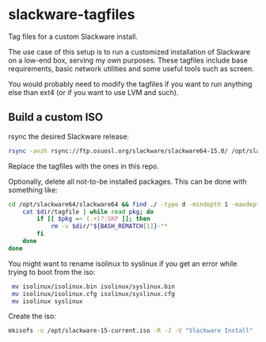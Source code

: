 # slackware-tagfiles
Tag files for a custom Slackware install.

The use case of this setup is to run a customized installation of Slackware on a low-end box, serving my own purposes. These tagfiles include base requirements, basic network utilities and some useful tools such as screen.

You would probably need to modify the tagfiles if you want to run anything else than ext4 (or if you want to use LVM and such).

## Build a custom ISO

rsync the desired Slackware release:
```bash
rsync -avzh rsync://ftp.osuosl.org/slackware/slackware64-15.0/ /opt/slackware64/
```

Replace the tagfiles with the ones in this repo.

Optionally, delete all not-to-be installed packages. This can be done with something like:
```bash
cd /opt/slackware64/slackware64 && find ./ -type d -mindepth 1 -maxdepth 1 | while read dir; do
    cat $dir/tagfile | while read pkg; do
        if [[ $pkg =~ (.+)?:SKP ]]; then
            rm -v $dir/"${BASH_REMATCH[1]}-"*
        fi
    done
done
```
You might want to rename isolinux to syslinux if you get an error while trying to boot from the iso:
```bash
 mv isolinux/isolinux.bin isolinux/syslinux.bin
 mv isolinux/isolinux.cfg isolinux/syslinux.cfg
 mv isolinux syslinux
 ```

Create the iso:
```bash
mkisofs -o /opt/slackware-15-current.iso -R -J -V "Slackware Install"  -x ./extra -x ./patches -x ./source -x ./testing -x ./usb-and-pxe-installers -b syslinux/syslinux.bin -c syslinux/boot.cat -no-emul-boot -boot-load-size 4 -boot-info-table -hide-rr-moved -hide-joliet-trans-tbl -sort syslinux/iso.sort -v -d -N -A "Slackware 15 minimal.slarm" .
```
